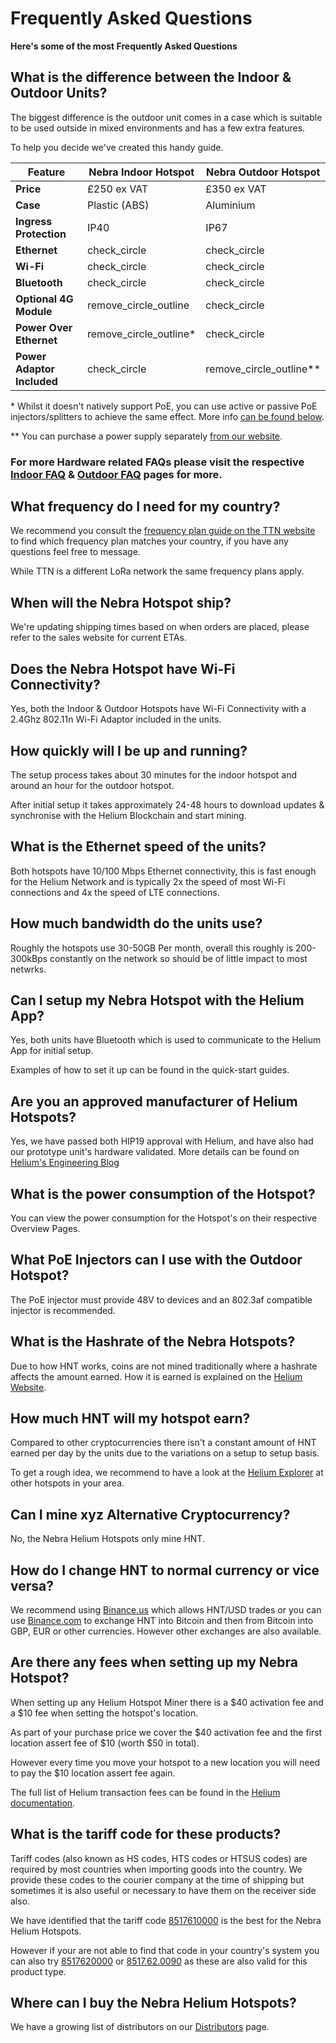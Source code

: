 # Frequently Asked Questions

**Here's some of the most Frequently Asked Questions**

## What is the difference between the Indoor & Outdoor Units?

The biggest difference is the outdoor unit comes in a case which is suitable to be used outside in mixed environments and has a few extra features.

To help you decide we've created this handy guide.

| Feature | Nebra Indoor Hotspot | Nebra Outdoor Hotspot |
| --- | ---  | --- |
| **Price** | £250 ex VAT | £350 ex VAT |
| **Case** | Plastic (ABS) | Aluminium |
| **Ingress Protection** | IP40 | IP67 |
| **Ethernet** | <span class="material-icons">check_circle</span> | <span class="material-icons">check_circle</span>  |
| **Wi-Fi** | <span class="material-icons">check_circle</span>  | <span class="material-icons">check_circle</span>  |
| **Bluetooth** | <span class="material-icons">check_circle</span>  | <span class="material-icons">check_circle</span>  |
| **Optional 4G Module** | <span class="material-icons">remove_circle_outline</span> | <span class="material-icons">check_circle</span>  |
| **Power Over Ethernet** | <span class="material-icons">remove_circle_outline</span>*  | <span class="material-icons">check_circle</span>  |
| **Power Adaptor Included** | <span class="material-icons">check_circle</span>  | <span class="material-icons">remove_circle_outline</span>**  |

\* Whilst it doesn't natively support PoE, you can use active or passive PoE injectors/splitters to achieve the same effect. More info [can be found below](#can-i-use-poe-with-the-indoor-hotspot).

\** You can purchase a power supply separately [from our website](https://www.nebra.com/products/nebra-12-volt-1-5-amp-worldwide-power-supply).

### For more Hardware related FAQs please visit the respective  [Indoor FAQ](/indoor-hotspot/indoor-faq.md) & [Outdoor FAQ](/outdoor-hotspot/outdoor-faq.md) pages for more.

## What frequency do I need for my country?

We recommend you consult the [frequency plan guide on the TTN website](https://www.thethingsnetwork.org/docs/lorawan/frequencies-by-country.html) to find which frequency plan matches your country, if you have any questions feel free to message.

While TTN is a different LoRa network the same frequency plans apply.

## When will the Nebra Hotspot ship?

We're updating shipping times based on when orders are placed, please refer to the sales website for current ETAs.

## Does the Nebra Hotspot have Wi-Fi Connectivity?

Yes, both the Indoor & Outdoor Hotspots have Wi-Fi Connectivity with a 2.4Ghz 802.11n Wi-Fi Adaptor included in the units.

## How quickly will I be up and running?

The setup process takes about 30 minutes for the indoor hotspot and around an hour for the outdoor hotspot.

After initial setup it takes approximately 24-48 hours to download updates & synchronise with the Helium Blockchain and start mining.

## What is the Ethernet speed of the units?

Both hotspots have 10/100 Mbps Ethernet connectivity, this is fast enough for the Helium Network and is typically 2x the speed of most Wi-Fi connections and 4x the speed of LTE connections.

## How much bandwidth do the units use?

Roughly the hotspots use 30-50GB Per month, overall this roughly is 200-300kBps constantly on the network so should be of little impact to most netwrks.

## Can I setup my Nebra Hotspot with the Helium App?

Yes, both units have Bluetooth which is used to communicate to the Helium App for initial setup.

Examples of how to set it up can be found in the quick-start guides.

## Are you an approved manufacturer of Helium Hotspots?

Yes, we have passed both HIP19 approval with Helium, and have also had our prototype unit's hardware validated. More details can be found on [Helium's Engineering Blog](https://engineering.helium.com/2021/01/26/maker-audit.html)

## What is the power consumption of the Hotspot?

You can view the power consumption for the Hotspot's on their respective Overview Pages.


## What PoE Injectors can I use with the Outdoor Hotspot?

The PoE injector must provide 48V to devices and an 802.3af compatible injector is recommended.

## What is the Hashrate of the Nebra Hotspots?

Due to how HNT works, coins are not mined traditionally where a hashrate affects the amount earned. How it is earned is explained on the [Helium Website](https://www.helium.com/mine).

## How much HNT will my hotspot earn?

Compared to other cryptocurrencies there isn't a constant amount of HNT earned per day by the units due to the variations on a setup to setup basis.

To get a rough idea, we recommend to have a look at the [Helium Explorer](https://explorer.helium.com/coverage) at other hotspots in your area.

## Can I mine xyz Alternative Cryptocurrency?

No, the Nebra Helium Hotspots only mine HNT.

## How do I change HNT to normal currency or vice versa?

We recommend using [Binance.us](https://www.binance.us/en/trade/HNT_USD) which allows HNT/USD trades or you can use [Binance.com](https://www.binance.com/en/trade/HNT_BTC) to exchange HNT into Bitcoin and then from Bitcoin into GBP, EUR or other currencies. However other exchanges are also available.

## Are there any fees when setting up my Nebra Hotspot?

When setting up any Helium Hotspot Miner there is a $40 activation fee and a $10 fee when setting the hotspot's location.

As part of your purchase price we cover the $40 activation fee and the first location assert fee of $10 (worth $50 in total).

However every time you move your hotspot to a new location you will need to pay the $10 location assert fee again.

The full list of Helium transaction fees can be found in the [Helium documentation](https://developer.helium.com/blockchain/transaction-fees).

## What is the tariff code for these products?

Tariff codes (also known as HS codes, HTS codes or HTSUS codes) are required by most countries when importing goods into the country. We provide these codes to the courier company at the time of shipping but sometimes it is also useful or necessary to have them on the receiver side also.

We have identified that the tariff code [8517610000](https://www.trade-tariff.service.gov.uk/commodities/8517610000) is the best for the Nebra Helium Hotspots.

However if your are not able to find that code in your country's system you can also try [8517620000](https://www.trade-tariff.service.gov.uk/commodities/8517620000) or [8517.62.0090](https://hts.usitc.gov/?query=8517.62.0090) as these are also valid for this product type.

## Where can I buy the Nebra Helium Hotspots?

We have a growing list of distributors on our [Distributors](distributors.md) page.
